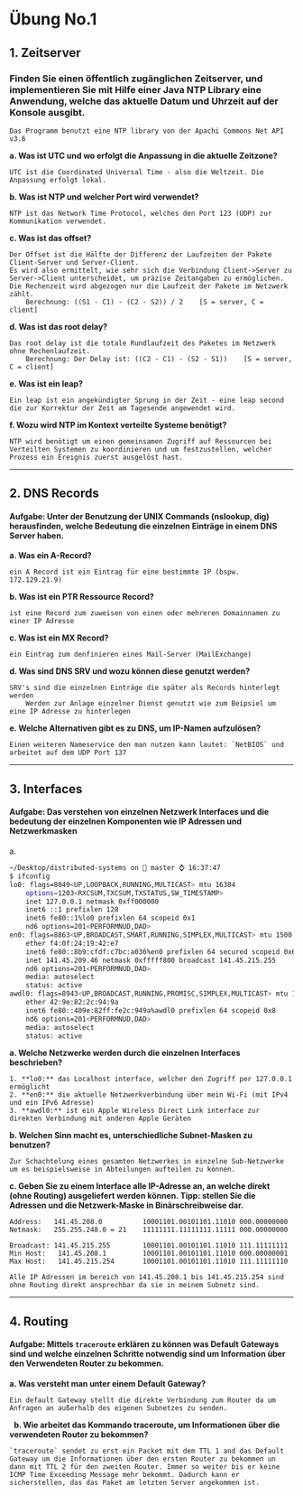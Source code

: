 # Übung No.1 

## 1. Zeitserver
### Finden Sie einen öffentlich zugänglichen Zeitserver, und implementieren Sie mit Hilfe einer Java NTP Library eine Anwendung, welche das aktuelle Datum und Uhrzeit auf der Konsole ausgibt.
    Das Programm benutzt eine NTP library von der Apachi Commons Net API v3.6

  **a. Was ist UTC und wo erfolgt die Anpassung in die aktuelle Zeitzone?**
  
    UTC ist die Coordinated Universal Time - also die Weltzeit. Die Anpassung erfolgt lokal.
    
  **b. Was ist NTP und welcher Port wird verwendet?**
  
    NTP ist das Network Time Protocol, welches den Port 123 (UDP) zur Kommunikation verwendet.
    
  **c. Was ist das offset?**
  
    Der Offset ist die Hälfte der Differenz der Laufzeiten der Pakete Client-Server und Server-Client.
    Es wird also ermittelt, wie sehr sich die Verbindung Client->Server zu Server->Client unterscheidet, um präzise Zeitangaben zu ermöglichen.
    Die Rechenzeit wird abgezogen nur die Laufzeit der Pakete im Netzwerk zählt.
        Berechnung: ((S1 - C1) - (C2 - S2)) / 2    [S = server, C = client]
	
  **d. Was ist das root delay?**
  
    Das root delay ist die totale Rundlaufzeit des Paketes im Netzwerk ohne Rechenlaufzeit.
        Berechnung: Der Delay ist: ((C2 - C1) - (S2 - S1))    [S = server, C = client]
	
  **e. Was ist ein leap?**
  
    Ein leap ist ein angekündigter Sprung in der Zeit - eine leap second die zur Korrektur der Zeit am Tagesende angewendet wird.
    
  **f. Wozu wird NTP im Kontext verteilte Systeme benötigt?**
  
    NTP wird benötigt um einen gemeinsamen Zugriff auf Ressourcen bei Verteilten Systemen zu koordinieren und um festzustellen, welcher Prozess ein Ereignis zuerst ausgelöst hast.

---

## 2. DNS Records
#### Aufgabe: Unter der Benutzung der UNIX Commands (nslookup, dig) herausfinden, welche Bedeutung die einzelnen Einträge in einem DNS Server haben.

  **a. Was ein A-Record?**
  
	ein A Record ist ein Eintrag für eine bestimmte IP (bspw. 172.129.21.9)
  
  **b. Was ist ein PTR Ressource Record?**
 
  	ist eine Record zum zuweisen von einen oder mehreren Domainnamen zu einer IP Adresse
  
  **c. Was ist ein MX Record?**
  
  	ein Eintrag zum denfinieren eines Mail-Server (MailExchange)
  
  **d. Was sind DNS SRV und wozu können diese genutzt werden?**
  
  	SRV's sind die einzelnen Einträge die später als Records hinterlegt werden
     	Werden zur Anlage einzelner Dienst genutzt wie zum Beipsiel um eine IP Adresse zu hinterlegen
     
  
 **e. Welche Alternativen gibt es zu DNS, um IP-Namen aufzulösen?**
 
 	Einen weiteren Nameservice den man nutzen kann lautet: `NetBIOS` und arbeitet auf dem UDP Port 137

---

## 3. Interfaces
#### Aufgabe: Das verstehen von einzelnen Netzwerk Interfaces und die bedeutung der einzelnen Komponenten wie IP Adressen und Netzwerkmasken
  a.
  
```sh
~/Desktop/distributed-systems on  master ⌚ 16:37:47
$ ifconfig
lo0: flags=8049<UP,LOOPBACK,RUNNING,MULTICAST> mtu 16384
	options=1203<RXCSUM,TXCSUM,TXSTATUS,SW_TIMESTAMP>
	inet 127.0.0.1 netmask 0xff000000
	inet6 ::1 prefixlen 128
	inet6 fe80::1%lo0 prefixlen 64 scopeid 0x1
	nd6 options=201<PERFORMNUD,DAD>
en0: flags=8863<UP,BROADCAST,SMART,RUNNING,SIMPLEX,MULTICAST> mtu 1500
	ether f4:0f:24:19:42:e7
	inet6 fe80::8b9:cfdf:c7bc:a036%en0 prefixlen 64 secured scopeid 0x6
	inet 141.45.209.46 netmask 0xfffff800 broadcast 141.45.215.255
	nd6 options=201<PERFORMNUD,DAD>
	media: autoselect
	status: active
awdl0: flags=8943<UP,BROADCAST,RUNNING,PROMISC,SIMPLEX,MULTICAST> mtu 1484
	ether 42:9e:82:2c:94:9a
	inet6 fe80::409e:82ff:fe2c:949a%awdl0 prefixlen 64 scopeid 0x8
	nd6 options=201<PERFORMNUD,DAD>
	media: autoselect
	status: active
```

  **a. Welche Netzwerke werden durch die einzelnen Interfaces beschrieben?**

  	1. **lo0:** das Localhost interface, welcher den Zugriff per 127.0.0.1 ermöglicht
  	2. **en0:** die aktuelle Netzwerkverbindung über mein Wi-Fi (mit IPv4 und ein IPv6 Adresse)
  	3. **awdl0:** ist ein Apple Wireless Direct Link interface zur direkten Verbindung mit anderen Apple Geräten

**b. Welchen Sinn macht es, unterschiedliche Subnet-Masken zu benutzen?**

	Zur Schachtelung eines gesamten Netzwerkes in einzelne Sub-Netzwerke um es beispielsweise in Abteilungen aufteilen zu können.

**c. Geben Sie zu einem Interface alle IP-Adresse an, an welche direkt (ohne Routing) ausgeliefert
werden können. Tipp: stellen Sie die Adressen und die Netzwerk-Maske in Binärschreibweise
dar.**

	
	Address:   141.45.208.0          10001101.00101101.11010 000.00000000
	Netmask:   255.255.248.0 = 21    11111111.11111111.11111 000.00000000

	Broadcast: 141.45.215.255        10001101.00101101.11010 111.11111111
	Min Host:   141.45.208.1         10001101.00101101.11010 000.00000001
	Max Host:   141.45.215.254       10001101.00101101.11010 111.11111110
	
	Alle IP Adressen im bereich von 141.45.208.1 bis 141.45.215.254 sind ohne Routing direkt ansprechbar da sie in meinem Subnetz sind.

---

## 4. Routing
#### Aufgabe: Mittels `traceroute` erklären zu können was Default Gateways sind und welche einzelnen Schritte notwendig sind um Information über den Verwendeten Router zu bekommen.

   **a. Was versteht man unter einem Default Gateway?**
   
 	Ein default Gateway stellt die direkte Verbindung zum Router da um Anfragen an außerhalb des eigenen Subnetzes zu senden.
   
   **b. Wie arbeitet das Kommando traceroute, um Informationen über die verwendeten Router zu
bekommen?** 

	`traceroute` sendet zu erst ein Packet mit dem TTL 1 and das Default Gateway um die Informationen über den ersten Router zu bekommen un dann mit TTL 2 für den zweiten Router. Immer so weiter bis er keine ICMP Time Exceeding Message mehr bekommt. Dadurch kann er sicherstellen, das das Paket am letzten Server angekommen ist.
